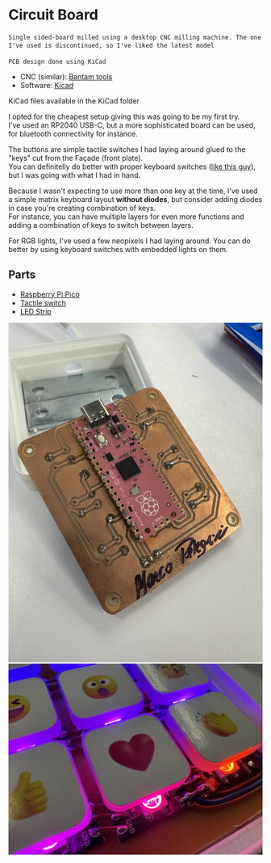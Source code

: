 # Circuit Board

```
Single sided-board milled using a desktop CNC milling machine. The one I've used is discontinued, so I've liked the latest model

PCB design done using KiCad
```

- CNC (similar): [Bantam tools](https://store.bantamtools.com/products/bantam-tools-desktop-cnc-milling-machine)
- Software: [Kicad](https://www.kicad.org/)

KiCad files available in the KiCad folder

I opted for the cheapest setup giving this was going to be my first try.<br/>
I've used an RP2040 USB-C, but a more sophisticated board can be used, for bluetooth connectivity for instance.

The buttons are simple tactile switches I had laying around glued to the "keys" cut from the Façade (front plate).<br/>
You can definitelly do better with proper keyboard switches ([like this guy](https://kbd.news/Mask-keyboard-1819.html)), but I was going with what I had in hand.<br/>

Because I wasn't expecting to use more than one key at the time, I've used a simple matrix keyboard layout **without diodes**, but consider adding diodes in case you're creating combination of keys.<br/>
For instance, you can have multiple layers for even more functions and adding a combination of keys to switch between layers.

For RGB lights, I've used a few neopixels I had laying around. You can do better by using keyboard switches with embedded lights on them.


## Parts
- [Raspberry Pi Pico](https://www.raspberrypi.com/products/raspberry-pi-pico/)
- [Tactile switch](https://www.digikey.ca/en/products/detail/same-sky/TS02-66-60-BK-160-LCR-D/15634268)
- [LED Strip](https://www.adafruit.com/product/1138)


![PCB](../../Images/pcb.jpeg)
![Keys](../../Images/keys.jpeg)